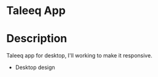 # Taleeq App

# Description 
Taleeq app for desktop, I'll working to make it responsive.

* Desktop design

